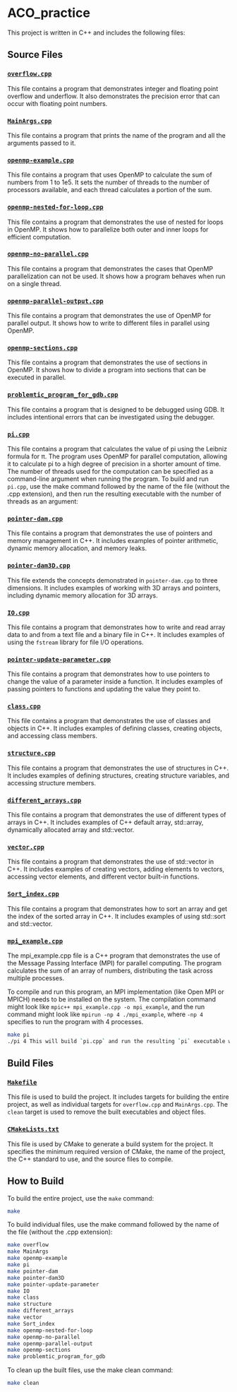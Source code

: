 # ACO_practice

This project is written in C++ and includes the following files:

## Source Files

### [`overflow.cpp`](./overflow.cpp)

This file contains a program that demonstrates integer and floating point overflow and underflow. It also demonstrates the precision error that can occur with floating point numbers.

### [`MainArgs.cpp`](./MainArgs.cpp)

This file contains a program that prints the name of the program and all the arguments passed to it.

### [`openmp-example.cpp`](./openmp-example.cpp)

This file contains a program that uses OpenMP to calculate the sum of numbers from 1 to 1e5. It sets the number of threads to the number of processors available, and each thread calculates a portion of the sum.

### [`openmp-nested-for-loop.cpp`](./openmp-nested-for-loop.cpp)

This file contains a program that demonstrates the use of nested for loops in OpenMP. It shows how to parallelize both outer and inner loops for efficient computation.

### [`openmp-no-parallel.cpp`](./openmp-no-parallel.cpp)

This file contains a program that demonstrates the cases that OpenMP parallelization can not be used. It shows how a program behaves when run on a single thread.

### [`openmp-parallel-output.cpp`](./openmp-parallel-output.cpp)

This file contains a program that demonstrates the use of OpenMP for parallel output. It shows how to write to different files in parallel using OpenMP.

### [`openmp-sections.cpp`](./openmp-sections.cpp)

This file contains a program that demonstrates the use of sections in OpenMP. It shows how to divide a program into sections that can be executed in parallel.

### [`problemtic_program_for_gdb.cpp`](./problemtic_program_for_gdb.cpp)

This file contains a program that is designed to be debugged using GDB. It includes intentional errors that can be investigated using the debugger.


### [`pi.cpp`](./pi.cpp)

This file contains a program that calculates the value of pi using the Leibniz formula for π. The program uses OpenMP for parallel computation, allowing it to calculate pi to a high degree of precision in a shorter amount of time. The number of threads used for the computation can be specified as a command-line argument when running the program.
To build and run `pi.cpp`, use the make command followed by the name of the file (without the .cpp extension), and then run the resulting executable with the number of threads as an argument:

### [`pointer-dam.cpp`](./pointer-dam.cpp)

This file contains a program that demonstrates the use of pointers and memory management in C++. It includes examples of pointer arithmetic, dynamic memory allocation, and memory leaks.

### [`pointer-dam3D.cpp`](./pointer-dam3D.cpp)

This file extends the concepts demonstrated in `pointer-dam.cpp` to three dimensions. It includes examples of working with 3D arrays and pointers, including dynamic memory allocation for 3D arrays.

### [`IO.cpp`](./IO.cpp)

This file contains a program that demonstrates how to write and read array data to and from a text file and a binary file in C++. It includes examples of using the `fstream` library for file I/O operations.

### [`pointer-update-parameter.cpp`](./pointer-update-parameter.cpp)

This file contains a program that demonstrates how to use pointers to change the value of a parameter inside a function. It includes examples of passing pointers to functions and updating the value they point to.

### [`class.cpp`](./class.cpp)

This file contains a program that demonstrates the use of classes and objects in C++. It includes examples of defining classes, creating objects, and accessing class members.

### [`structure.cpp`](./structure.cpp)

This file contains a program that demonstrates the use of structures in C++. It includes examples of defining structures, creating structure variables, and accessing structure members.

### [`different_arrays.cpp`](./different_arrays.cpp)

This file contains a program that demonstrates the use of different types of arrays in C++. It includes examples of C++ default array, std::array, dynamically allocated array and std::vector.

### [`vector.cpp`](./vector.cpp)

This file contains a program that demonstrates the use of std::vector in C++. It includes examples of creating vectors, adding elements to vectors, accessing vector elements, and different vector built-in functions.

### [`Sort_index.cpp`](./Sort_index.cpp)

This file contains a program that demonstrates how to sort an array and get the index of the sorted array in C++. It includes examples of using std::sort and std::vector.

### [`mpi_example.cpp`](./mpi_example.cpp)

The mpi_example.cpp file is a C++ program that demonstrates the use of the Message Passing Interface (MPI) for parallel computing. The program calculates the sum of an array of numbers, distributing the task across multiple processes.

To compile and run this program, an MPI implementation (like Open MPI or MPICH) needs to be installed on the system. The compilation command might look like `mpic++ mpi_example.cpp -o mpi_example`, and the run command might look like `mpirun -np 4 ./mpi_example`, where `-np 4` specifies to run the program with 4 processes.

```bash
make pi
./pi 4 This will build `pi.cpp` and run the resulting `pi` executable with 4 threads.
```

## Build Files

### [`Makefile`](./Makefile)

This file is used to build the project. It includes targets for building the entire project, as well as individual targets for `overflow.cpp` and `MainArgs.cpp`. The `clean` target is used to remove the built executables and object files.

### [`CMakeLists.txt`](./CMakeLists.txt)

This file is used by CMake to generate a build system for the project. It specifies the minimum required version of CMake, the name of the project, the C++ standard to use, and the source files to compile.

## How to Build

To build the entire project, use the `make` command:

```bash
make
```

To build individual files, use the make command followed by the name of the file (without the .cpp extension):
```bash
make overflow
make MainArgs
make openmp-example
make pi
make pointer-dam
make pointer-dam3D
make pointer-update-parameter
make IO
make class
make structure
make different_arrays
make vector
make Sort_index
make openmp-nested-for-loop
make openmp-no-parallel
make openmp-parallel-output
make openmp-sections
make problemtic_program_for_gdb
```

To clean up the built files, use the make clean command:
```bash
make clean
```